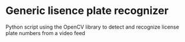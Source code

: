 # Generic lisence plate recognizer
Python script using the OpenCV library to detect and recognize license plate numbers from a video feed
